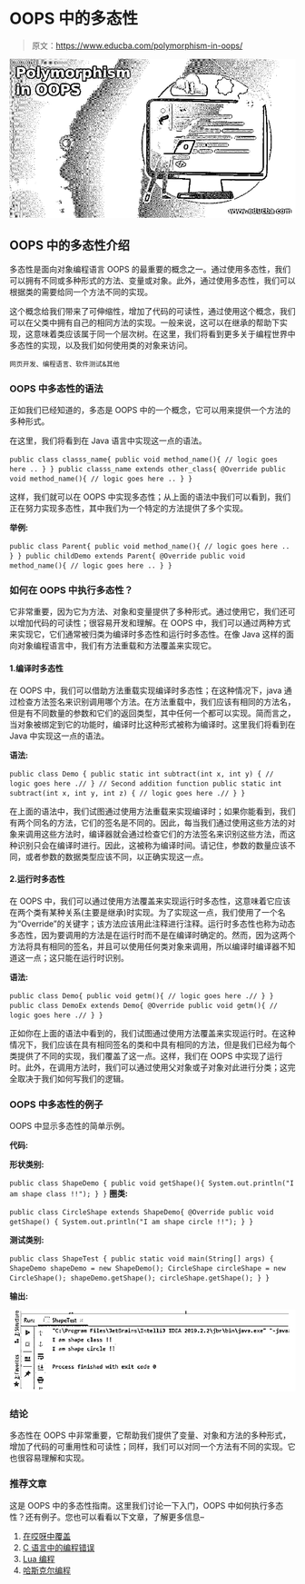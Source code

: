 # OOPS 中的多态性

> 原文：<https://www.educba.com/polymorphism-in-oops/>

![Polymorphism in OOPS](img/a5bf6ad182393d9563105be6ba317aac.png)



## OOPS 中的多态性介绍

多态性是面向对象编程语言 OOPS 的最重要的概念之一。通过使用多态性，我们可以拥有不同或多种形式的方法、变量或对象。此外，通过使用多态性，我们可以根据类的需要给同一个方法不同的实现。

这个概念给我们带来了可伸缩性，增加了代码的可读性，通过使用这个概念，我们可以在父类中拥有自己的相同方法的实现。一般来说，这可以在继承的帮助下实现，这意味着类应该属于同一个层次树。在这里，我们将看到更多关于编程世界中多态性的实现，以及我们如何使用类的对象来访问。

<small>网页开发、编程语言、软件测试&其他</small>

### OOPS 中多态性的语法

正如我们已经知道的，多态是 OOPS 中的一个概念，它可以用来提供一个方法的多种形式。

在这里，我们将看到在 Java 语言中实现这一点的语法。

`public class classs_name{
public void method_name(){
// logic goes here ..
}
}
public classs_name extends other_class{
@Override
public void method_name(){
// logic goes here ..
}
}`

这样，我们就可以在 OOPS 中实现多态性；从上面的语法中我们可以看到，我们正在努力实现多态性，其中我们为一个特定的方法提供了多个实现。

**举例:**

`public class Parent{
public void method_name(){
// logic goes here ..
}
}
public childDemo extends Parent{
@Override
public void method_name(){
// logic goes here ..
}
}`

### 如何在 OOPS 中执行多态性？

它非常重要，因为它为方法、对象和变量提供了多种形式。通过使用它，我们还可以增加代码的可读性；很容易开发和理解。在 OOPS 中，我们可以通过两种方式来实现它，它们通常被归类为编译时多态性和运行时多态性。在像 Java 这样的面向对象编程语言中，我们有方法重载和方法覆盖来实现它。

#### 1.编译时多态性

在 OOPS 中，我们可以借助方法重载实现编译时多态性；在这种情况下，java 通过检查方法签名来识别调用哪个方法。在方法重载中，我们应该有相同的方法名，但是有不同数量的参数和它们的返回类型，其中任何一个都可以实现。简而言之，当对象被绑定到它的功能时，编译时比这种形式被称为编译时。这里我们将看到在 Java 中实现这一点的语法。

**语法:**

`public class Demo {
public static int subtract(int x, int y)
{
// logic goes here .//
}
// Second addition function
public static int subtract(int x, int y, int z)
{
// logic goes here .//
}
}`

在上面的语法中，我们试图通过使用方法重载来实现编译时；如果你能看到，我们有两个同名的方法，它们的签名是不同的。因此，每当我们通过使用这些方法的对象来调用这些方法时，编译器就会通过检查它们的方法签名来识别这些方法，而这种识别只会在编译时进行。因此，这被称为编译时间。请记住，参数的数量应该不同，或者参数的数据类型应该不同，以正确实现这一点。

#### 2.运行时多态性

在 OOPS 中，我们可以通过使用方法覆盖来实现运行时多态性，这意味着它应该在两个类有某种关系(主要是继承)时实现。为了实现这一点，我们使用了一个名为“Override”的关键字；该方法应该用此注释进行注释。运行时多态性也称为动态多态性，因为要调用的方法是在运行时而不是在编译时确定的。然而，因为这两个方法将具有相同的签名，并且可以使用任何类对象来调用，所以编译时编译器不知道这一点；这只能在运行时识别。

**语法:**

`public class Demo{
public void getm(){
// logic goes here .//
}
}
public class DemoEx extends Demo{
@Override
public void getm(){
// logic goes here .//
}
}`

正如你在上面的语法中看到的，我们试图通过使用方法覆盖来实现运行时。在这种情况下，我们应该在具有相同签名的类和中具有相同的方法，但是我们已经为每个类提供了不同的实现，我们覆盖了这一点。这样，我们在 OOPS 中实现了运行时。此外，在调用方法时，我们可以通过使用父对象或子对象对此进行分类；这完全取决于我们如何写我们的逻辑。

### OOPS 中多态性的例子

OOPS 中显示多态性的简单示例。

**代码:**

**形状类别:**

`public class ShapeDemo {
public void getShape(){
System.out.println("I am shape class !!");
}
}` 
**圈类:**

`public class CircleShape extends ShapeDemo{
@Override
public void getShape() {
System.out.println("I am shape circle !!");
}
}`

**测试类别:**

`public class ShapeTest {
public static void main(String[] args) {
ShapeDemo shapeDemo = new ShapeDemo();
CircleShape circleShape = new CircleShape();
shapeDemo.getShape();
circleShape.getShape();
}
}`

**输出:**

![Polymorphism in OOPS](img/6d5858e5fc3b8e8aebe13887e23dd4ec.png)



### 结论

多态性在 OOPS 中非常重要，它帮助我们提供了变量、对象和方法的多种形式，增加了代码的可重用性和可读性；同样，我们可以对同一个方法有不同的实现。它也很容易理解和实现。

### 推荐文章

这是 OOPS 中的多态性指南。这里我们讨论一下入门，OOPS 中如何执行多态性？还有例子。您也可以看看以下文章，了解更多信息–

1.  [在哎呀中覆盖](https://www.educba.com/overriding-in-oops/)
2.  [C 语言中的编程错误](https://www.educba.com/programming-errors-in-c/)
3.  [Lua 编程](https://www.educba.com/lua-programming/)
4.  [哈斯克尔编程](https://www.educba.com/haskell-programming/)





